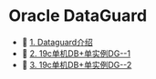 # Oracle DataGuard

* 📄 [1. Dataguard介绍](siyuan://blocks/20230817164646-q43qhgo)
* 📄 [2. 19c单机DB+单实例DG--1](siyuan://blocks/20230817170122-qbbnm0a)
* 📄 [3. 19c单机DB+单实例DG--2](siyuan://blocks/20230817171806-awm3nag)

‍
